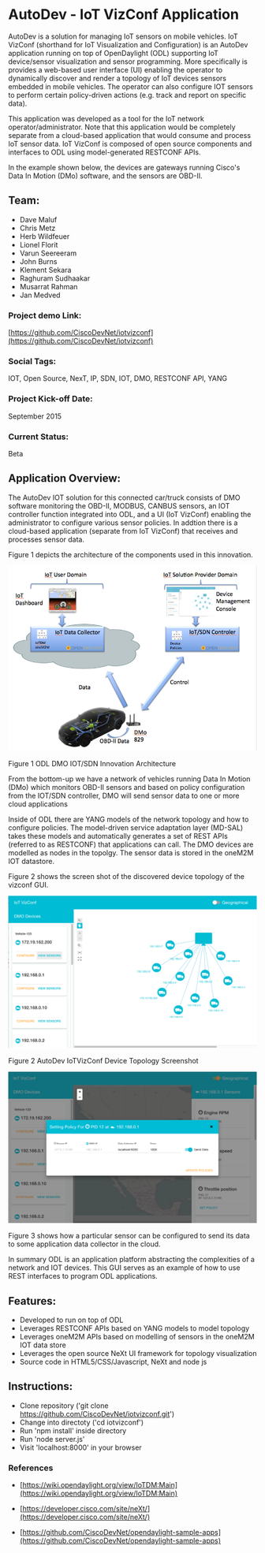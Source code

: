# AutoDev - IoT VizConf Application

AutoDev is a solution for managing IoT sensors on mobile vehicles. IoT VizConf (shorthand for IoT Visualization and Configuration) is an AutoDev application running on top of OpenDaylight (ODL) supporting IoT device/sensor visualization and sensor programming. More specifically is provides a web-based user interface (UI) enabling the operator to dynamically discover and render a topology of IoT devices sensors embedded in mobile vehicles. The operator can also configure IOT sensors to perform certain policy-driven actions (e.g. track and report on specific data).

This application was developed as a tool for the IoT network operator/administrator. Note that this application would be completely separate from a cloud-based application that would consume and process IoT sensor data. IoT VizConf is composed of open source components and interfaces to ODL using model-generated RESTCONF APIs.

In the example shown below, the devices are gateways running Cisco's Data In Motion (DMo) software, and the sensors are OBD-II.

## Team:

- Dave Maluf
- Chris Metz
- Herb Wildfeuer
- Lionel Florit
- Varun Seereeram
- John Burns
- Klement Sekara
- Raghuram Sudhaakar
- Musarrat Rahman
- Jan Medved

### Project demo Link:

[https://github.com/CiscoDevNet/iotvizconf](https://github.com/CiscoDevNet/iotvizconf)

### Social Tags:

IOT, Open Source, NexT, IP, SDN, IOT, DMO, RESTCONF API, YANG

### Project Kick-off Date:

September 2015

### Current Status:

Beta

## Application Overview:

The AutoDev IOT solution for this connected car/truck consists of DMO software monitoring the OBD-II, MODBUS, CANBUS sensors, an IOT controller function integrated into ODL, and a UI (IoT VizConf) enabling the administrator to configure various sensor policies. In addtion there is a cloud-based application (separate from IoT VizConf) that receives and processes sensor data.

Figure 1 depicts the architecture of the components used in this innovation.

![](media/image1.png)

 Figure 1 ODL DMO IOT/SDN Innovation Architecture


From the bottom-up we have a network of vehicles running Data In Motion (DMo) which monitors OBD-II sensors and based on policy configuration from the IOT/SDN controller, DMO will send  sensor data to one or more cloud applications

Inside of ODL there are YANG models of the network topology and how to configure policies. The model-driven service adaptation layer (MD-SAL) takes these models and automatically generates a set of REST APIs (referred to as RESTCONF) that applications can call. The DMO devices are modelled as nodes in the topolgy.  The sensor data is stored in the oneM2M IOT datastore.

Figure 2 shows the screen shot of the discovered device topology of the vizconf GUI.


![](media/image2.png)

Figure 2 AutoDev IoTVizConf Device Topology Screenshot

![](media/image3.png)

Figure 3 shows how a particular sensor can be configured to send its data to some application data collector in the cloud.

In summary ODL is an application platform abstracting the complexities of a network and IOT devices.  This GUI serves as an example of how to use REST interfaces to program ODL applications.

## Features:

- Developed to run on top of ODL
- Leverages RESTCONF APIs based on YANG models to model topology
- Leverages oneM2M APIs based on modelling of sensors in the oneM2M IOT data store
- Leverages the open source NeXt UI framework for topology visualization
- Source code in HTML5/CSS/Javascript, NeXt and node js

## Instructions:

- Clone repository ('git clone https://github.com/CiscoDevNet/iotvizconf.git')
- Change into directoty ('cd iotvizconf')
- Run 'npm install' inside directory
- Run 'node server.js'
- Visit 'localhost:8000' in your browser

### References

- [https://wiki.opendaylight.org/view/IoTDM:Main](https://wiki.opendaylight.org/view/IoTDM:Main)

- [https://developer.cisco.com/site/neXt/](https://developer.cisco.com/site/neXt/)

- [https://github.com/CiscoDevNet/opendaylight-sample-apps](https://github.com/CiscoDevNet/opendaylight-sample-apps)
